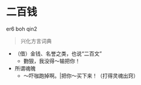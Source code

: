 # 二百钱
er6 boh qin2
> 兴化方言词典
- （借）金钱、名誉之类，也说“二百文”
  - 覅狠，我没得～输把你！
- 所谓魂魄
  - ～吓咖跑掉啊。|把你～买下来！（打得灵魂出窍）
